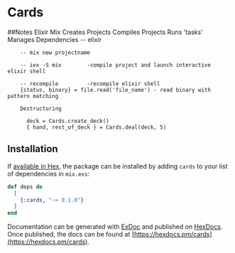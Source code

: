 # Cards

##Notes
    Elixir
        Mix
            Creates Projects
            Compiles Projects
            Runs 'tasks'
            Manages Dependencies
        -- elixir

        -- mix new projectname

        -- iex -S mix        -compile project and launch interactive elixir shell

        -- recompile         -recompile elixir shell
        {status, binary} = file.read('file_name') - read binary with pattern matching

        Destructuring

          deck = Cards.create_deck()
          { hand, rest_of_deck } = Cards.deal(deck, 5)

## Installation

If [available in Hex](https://hex.pm/docs/publish), the package can be installed
by adding `cards` to your list of dependencies in `mix.exs`:

```elixir
def deps do
  [
    {:cards, "~> 0.1.0"}
  ]
end
```

Documentation can be generated with [ExDoc](https://github.com/elixir-lang/ex_doc)
and published on [HexDocs](https://hexdocs.pm). Once published, the docs can
be found at [https://hexdocs.pm/cards](https://hexdocs.pm/cards).

